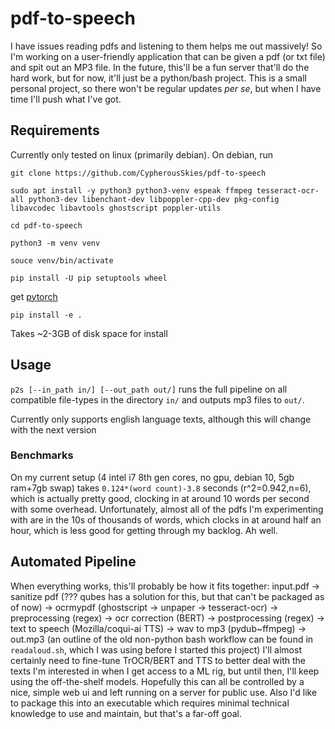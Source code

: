 # pdf-to-speech
I have issues reading pdfs and listening to them helps me out massively! So I'm working on a user-friendly application that can be given a pdf (or txt file) and spit out an MP3 file.
In the future, this'll be a fun server that'll do the hard work, but for now, it'll just be a python/bash project.
This is a small personal project, so there won't be regular updates *per se*, but when I have time I'll push what I've got.

## Requirements
Currently only tested on linux (primarily debian). On debian, run

`git clone https://github.com/CypherousSkies/pdf-to-speech`

`sudo apt install -y python3 python3-venv espeak ffmpeg tesseract-ocr-all python3-dev libenchant-dev libpoppler-cpp-dev pkg-config libavcodec libavtools ghostscript poppler-utils`

`cd pdf-to-speech`

`python3 -m venv venv`

`souce venv/bin/activate`

`pip install -U pip setuptools wheel`

get [pytorch](https://pytorch.org)

`pip install -e .`

Takes ~2-3GB of disk space for install

## Usage
`p2s [--in_path in/] [--out_path out/]` runs the full pipeline on all compatible file-types in the directory `in/` and  outputs mp3 files to `out/`.

Currently only supports english language texts, although this will change with the next version

### Benchmarks
On my current setup (4 intel i7 8th gen cores, no gpu, debian 10, 5gb ram+7gb swap) takes `0.124*(word count)-3.8` seconds (r^2=0.942,n=6), which is actually pretty good, clocking in at around 10 words per second with some overhead.
Unfortunately, almost all of the pdfs I'm experimenting with are in the 10s of thousands of words, which clocks in at around half an hour, which is less good for getting through my backlog. Ah well.

## Automated Pipeline
When everything works, this'll probably be how it fits together:
input.pdf -> sanitize pdf (??? qubes has a solution for this, but that can't be packaged as of now) -> ocrmypdf (ghostscript -> unpaper -> tesseract-ocr) -> preprocessing (regex) -> ocr correction (BERT) -> postprocessing (regex) -> text to speech (Mozilla/coqui-ai TTS) -> wav to mp3 (pydub~ffmpeg) -> out.mp3
(an outline of the old non-python bash workflow can be found in `readaloud.sh`, which I was using before I started this project)
I'll almost certainly need to fine-tune TrOCR/BERT and TTS to better deal with the texts I'm interested in when I get access to a ML rig, but until then, I'll keep using the off-the-shelf models.
Hopefully this can all be controlled by a nice, simple web ui and left running on a server for public use.
Also I'd like to package this into an executable which requires minimal technical knowledge to use and maintain, but that's a far-off goal.
